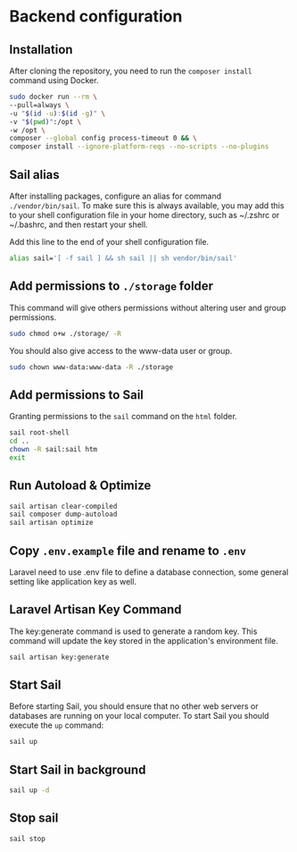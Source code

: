 # Backend configuration

## Installation

After cloning the repository, you need to run the `composer install` command using Docker.

```bash
sudo docker run --rm \
--pull=always \
-u "$(id -u):$(id -g)" \
-v "$(pwd)":/opt \
-w /opt \
composer --global config process-timeout 0 && \
composer install --ignore-platform-reqs --no-scripts --no-plugins
```

## Sail alias

After installing packages, configure an alias for command `./vendor/bin/sail`. To make sure this is always available, you may add this to your shell configuration file in your home directory, such as ~/.zshrc or ~/.bashrc, and then restart your shell.

Add this line to the end of your shell configuration file.

```bash
alias sail='[ -f sail ] && sh sail || sh vendor/bin/sail'
```

## Add permissions to `./storage` folder

This command will give others permissions without altering user and group permissions.

```bash
sudo chmod o+w ./storage/ -R
```

You should also give access to the www-data user or group.

```bash
sudo chown www-data:www-data -R ./storage
```

## Add permissions to Sail

Granting permissions to the `sail` command on the `html` folder.

```bash
sail root-shell
cd ..
chown -R sail:sail htm
exit
```

## Run Autoload & Optimize

```bash
sail artisan clear-compiled 
sail composer dump-autoload
sail artisan optimize
```

## Copy `.env.example` file and rename to `.env`

Laravel need to use .env file to define a database connection, some general setting like application key as well.

## Laravel Artisan Key Command

The key:generate command is used to generate a random key. This command will update the key stored in the application's environment file.

```bash
sail artisan key:generate
```

## Start Sail

Before starting Sail, you should ensure that no other web 
servers or databases are running on your local computer. 
To start Sail you should execute the `up` command:

```bash
sail up
```

## Start Sail in background

```bash
sail up -d
```

## Stop sail

```bash
sail stop
```
